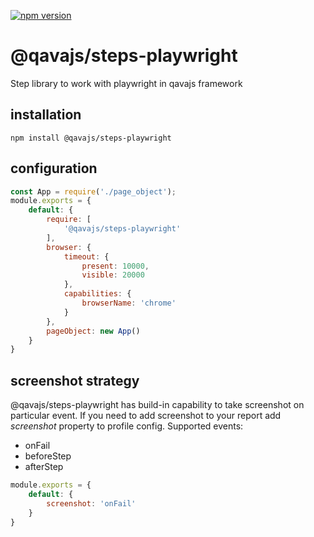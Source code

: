 [![npm version](https://badge.fury.io/js/@qavajs%2Fsteps-playwright.svg)](https://badge.fury.io/js/@qavajs%2Fsteps-playwright)

# @qavajs/steps-playwright
Step library to work with playwright in qavajs framework

## installation

`npm install @qavajs/steps-playwright`

## configuration
```javascript
const App = require('./page_object');
module.exports = {
    default: {
        require: [
            '@qavajs/steps-playwright'
        ],
        browser: {
            timeout: {
                present: 10000,
                visible: 20000    
            },
            capabilities: {
                browserName: 'chrome'
            }
        },
        pageObject: new App()
    }
}
```

## screenshot strategy
@qavajs/steps-playwright has build-in capability to take screenshot on particular event. If you need to add 
screenshot to your report add _screenshot_ property to profile config.
Supported events:
- onFail
- beforeStep
- afterStep

```javascript
module.exports = {
    default: {
        screenshot: 'onFail'
    }
}
```
